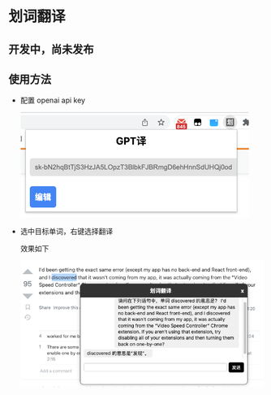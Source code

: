 # 划词翻译

## 开发中，尚未发布

## 使用方法

- 配置 openai api key

  ![img_1.png](./doc/key-config.png)

- 选中目标单词，右键选择翻译

  效果如下

  ![img.png](./doc/translation-preview.png)
